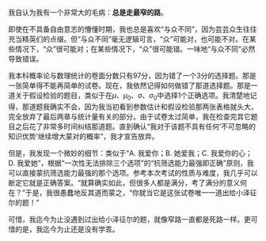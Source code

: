 我自认为我有一个非常大的毛病：**总是走最窄的路**。

即使在不具备自由意志的懵懂时期，我也总是喜欢“与众不同”，因为芸芸众生往往充当精英们的点缀。但“与众不同”毫无逻辑可言，“众”可能对，也可能不对。在某些情况下，“众”很可能对；在某些情况下，“众”很可能错。一味地“与众不同”必然导致错误。

我本科概率论与数理统计的卷面分数只有97分，因为错了一个3分的选择题。那是一张简单得不能再简单的试卷。现在，我依然记得如何做错了那道选择题。那是一道关于假设检验的题目，类似于在$\mu$、$\mu_0$、$\sigma$、$\sigma_0$中选择1个正确选项。我清楚地记得，那道题我确实不会，因为我当初看到参数估计和假设检验那两张表格就头大，完全放弃了最后两章与统计量有关的部分。由于试卷太过简单，我在检查完其它题目之后花了非常多时间纠结那道题。直到确认“我对于该题不具有任何‘不可忽略的知识优势’继续增大蒙对的概率”，我才宣告放弃。

但是，我发现一个微妙的细节：类似于“A. 我爱你；B. 她爱我；C. 我爱你的心；D. 我爱她”，根据“一次性无法排除三个选项”的“抗筛选能力最强即正确”原则，我可以直接蒙抗筛选能力最强的那个选项。参考本次考试的性质与难度，我几乎可以断定它就是正确答案。“就算确实如此，但很多人都是满分，考了满分的意义何在？”于是，我很愚蠢地反其道而蒙之，“你就当它是这张试卷唯一一道出给小泽征尔的题！”

可惜，我迄今为止没遇到过出给小泽征尔的题，就像窄路一直都是死路一样。更可惜的是，我迄今为止还是没有学乖。
